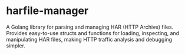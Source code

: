 # harfile-manager
A Golang library for parsing and managing HAR (HTTP Archive) files. Provides easy-to-use structs and functions for loading, inspecting, and manipulating HAR files, making HTTP traffic analysis and debugging simpler.
